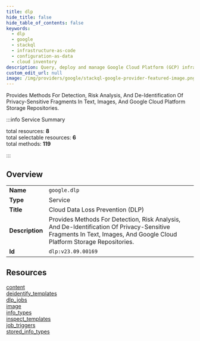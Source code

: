 ```yaml
---
title: dlp
hide_title: false
hide_table_of_contents: false
keywords:
  - dlp
  - google
  - stackql
  - infrastructure-as-code
  - configuration-as-data
  - cloud inventory
description: Query, deploy and manage Google Cloud Platform (GCP) infrastructure and resources using SQL
custom_edit_url: null
image: /img/providers/google/stackql-google-provider-featured-image.png
---
```

Provides Methods For Detection, Risk Analysis, And De-Identification Of Privacy-Sensitive Fragments In Text, Images, And Google Cloud Platform Storage Repositories.  
    
:::info Service Summary

<div class="row">
<div class="providerDocColumn">
<span>total resources:&nbsp;<b>8</b></span><br />
<span>total selectable resources:&nbsp;<b>6</b></span><br />
<span>total methods:&nbsp;<b>119</b></span><br />
</div>
</div>

:::

## Overview
<table><tbody>
<tr><td><b>Name</b></td><td><code>google.dlp</code></td></tr>
<tr><td><b>Type</b></td><td>Service</td></tr>
<tr><td><b>Title</b></td><td>Cloud Data Loss Prevention (DLP)</td></tr>
<tr><td><b>Description</b></td><td>Provides Methods For Detection, Risk Analysis, And De-Identification Of Privacy-Sensitive Fragments In Text, Images, And Google Cloud Platform Storage Repositories.</td></tr>
<tr><td><b>Id</b></td><td><code>dlp:v23.09.00169</code></td></tr>
</tbody></table>

## Resources
<div class="row">
<div class="providerDocColumn">
<a href="/providers/google/dlp/content/">content</a><br />
<a href="/providers/google/dlp/deidentify_templates/">deidentify_templates</a><br />
<a href="/providers/google/dlp/dlp_jobs/">dlp_jobs</a><br />
<a href="/providers/google/dlp/image/">image</a><br />
</div>
<div class="providerDocColumn">
<a href="/providers/google/dlp/info_types/">info_types</a><br />
<a href="/providers/google/dlp/inspect_templates/">inspect_templates</a><br />
<a href="/providers/google/dlp/job_triggers/">job_triggers</a><br />
<a href="/providers/google/dlp/stored_info_types/">stored_info_types</a><br />
</div>
</div>
